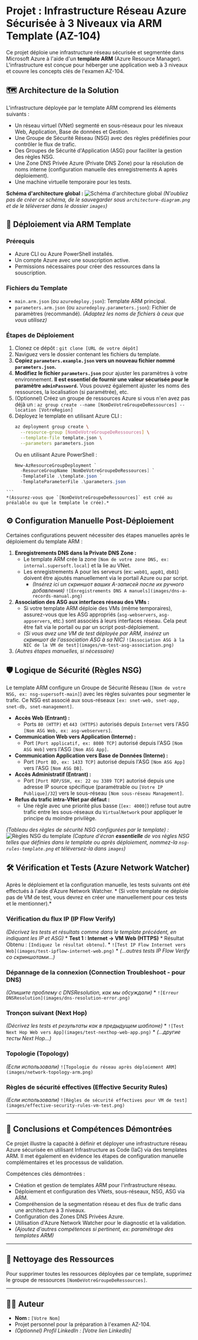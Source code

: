 # Projet : Infrastructure Réseau Azure Sécurisée à 3 Niveaux via ARM Template (AZ-104)

Ce projet déploie une infrastructure réseau sécurisée et segmentée dans Microsoft Azure à l'aide d'un **template ARM** (Azure Resource Manager). L'infrastructure est conçue pour héberger une application web à 3 niveaux et couvre les concepts clés de l'examen AZ-104.

## 🗺️ Architecture de la Solution

L'infrastructure déployée par le template ARM comprend les éléments suivants :
*   Un réseau virtuel (VNet) segmenté en sous-réseaux pour les niveaux Web, Application, Base de données et Gestion.
*   Une Groupe de Sécurité Réseau (NSG) avec des règles prédéfinies pour contrôler le flux de trafic.
*   Des Groupes de Sécurité d'Application (ASG) pour faciliter la gestion des règles NSG.
*   Une Zone DNS Privée Azure (Private DNS Zone) pour la résolution de noms interne (configuration manuelle des enregistrements A après déploiement).
*   Une machine virtuelle temporaire pour les tests.

**Schéma d'architecture global :**
![Schéma d'architecture global](images/architecture-diagram.png)
*(N'oubliez pas de créer ce schéma, de le sauvegarder sous `architecture-diagram.png` et de le téléverser dans le dossier `images`)*

## 🚀 Déploiement via ARM Template

### Prérequis
*   Azure CLI ou Azure PowerShell installés.
*   Un compte Azure avec une souscription active.
*   Permissions nécessaires pour créer des ressources dans la souscription.

### Fichiers du Template
*   `main.arm.json` (ou `azuredeploy.json`): Template ARM principal.
*   `parameters.arm.json` (ou `azuredeploy.parameters.json`): Fichier de paramètres (recommandé).
    *(Adaptez les noms de fichiers à ceux que vous utilisez)*

### Étapes de Déploiement
 1.  Clonez ce dépôt : `git clone [URL de votre dépôt]`
 2.  Naviguez vers le dossier contenant les fichiers du template.
 3.  **Copiez `parameters.example.json` vers un nouveau fichier nommé `parameters.json`.**
 4.  **Modifiez le fichier `parameters.json`** pour ajuster les paramètres à votre environnement. **Il est essentiel de fournir une valeur sécurisée pour le paramètre `adminPassword`.** Vous pouvez également ajuster les noms des ressources, la localisation (si paramétrée), etc.
 5.  (Optionnel) Créez un groupe de ressources Azure si vous n'en avez pas déjà un : `az group create --name [NomDeVotreGroupeDeRessources] --location [VotreRegion]`
 6.  Déployez le template en utilisant Azure CLI :
     ```bash
     az deployment group create \
       --resource-group [NomDeVotreGroupeDeRessources] \
       --template-file template.json \
       --parameters parameters.json 
     ```
     Ou en utilisant Azure PowerShell :
     ```powershell
     New-AzResourceGroupDeployment `
       -ResourceGroupName [NomDeVotreGroupeDeRessources] `
       -TemplateFile .\template.json `
       -TemplateParameterFile .\parameters.json 

    ```
    *(Assurez-vous que `[NomDeVotreGroupeDeRessources]` est créé au préalable ou que le template le crée).*

## ⚙️ Configuration Manuelle Post-Déploiement

Certaines configurations peuvent nécessiter des étapes manuelles après le déploiement du template ARM :

1.  **Enregistrements DNS dans la Private DNS Zone :**
    *   Le template ARM crée la zone `[Nom de votre zone DNS, ex: internal.supersoft.local]` et la lie au VNet.
    *   Les enregistrements A pour les serveurs (ex: `web01`, `app01`, `db01`) doivent être ajoutés manuellement via le portail Azure ou par script.
        *   *(Insérez ici un скриншот ваших A-записей после их ручного добавления)*
            `![Enregistrements DNS A manuels](images/dns-a-records-manual.png)`
2.  **Association des ASG aux interfaces réseau des VMs :**
    *   Si votre template ARM déploie des VMs (même temporaires), assurez-vous que les ASG appropriés (`asg-webservers`, `asg-appservers`, etc.) sont associés à leurs interfaces réseau. Cela peut être fait via le portail ou par un script post-déploiement.
    *   *(Si vous avez une VM de test déployée par ARM, insérez un скриншот de l'association ASG à sa NIC)*
        `![Association ASG à la NIC de la VM de test](images/vm-test-asg-association.png)`
3.  *(Autres étapes manuelles, si nécessaire)*

## 🛡️ Logique de Sécurité (Règles NSG)

Le template ARM configure un Groupe de Sécurité Réseau (`[Nom de votre NSG, ex: nsg-supersoft-main]`) avec les règles suivantes pour segmenter le trafic. Ce NSG est associé aux sous-réseaux `[ex: snet-web, snet-app, snet-db, snet-management]`.

*   **Accès Web (Entrant) :**
    *   Ports `80 (HTTP)` et `443 (HTTPS)` autorisés depuis `Internet` vers l'ASG `[Nom ASG Web, ex: asg-webservers]`.
*   **Communication Web vers Application (Interne) :**
    *   Port `[Port applicatif, ex: 8080 TCP]` autorisé depuis l'ASG `[Nom ASG Web]` vers l'ASG `[Nom ASG App]`.
*   **Communication Application vers Base de Données (Interne) :**
    *   Port `[Port BD, ex: 1433 TCP]` autorisé depuis l'ASG `[Nom ASG App]` vers l'ASG `[Nom ASG DB]`.
*   **Accès Administratif (Entrant) :**
    *   Port `[Port RDP/SSH, ex: 22 ou 3389 TCP]` autorisé depuis une adresse IP source spécifique (paramétrable ou `[Votre IP Publique]/32`) vers le sous-réseau `[Nom sous-réseau Management]`.
*   **Refus du trafic intra-VNet par défaut :**
    *   Une règle avec une priorité plus basse (`[ex: 4000]`) refuse tout autre trafic entre les sous-réseaux du `VirtualNetwork` pour appliquer le principe du moindre privilège.

*(Tableau des règles de sécurité NSG configurées par le template) :*
![Règles NSG du template](images/nsg-rules-template.png)
*(Capture d'écran **essentielle** de vos règles NSG telles que définies dans le template ou après déploiement, nommez-la `nsg-rules-template.png` et téléversez-la dans `images`)*

## 🛠️ Vérification et Tests (Azure Network Watcher)

Après le déploiement et la configuration manuelle, les tests suivants ont été effectués à l'aide d'Azure Network Watcher. * (Si votre template ne déploie pas de VM de test, vous devrez en créer une manuellement pour ces tests et le mentionner).*

### Vérification du flux IP (IP Flow Verify)
*(Décrivez les tests et résultats comme dans le template précédent, en indiquant les IP et ASG)*
    *   **Test 1 : Internet -> VM Web (HTTPS)**
        *   Résultat Obtenu : `[Indiquez le résultat obtenu]`.
        *   `![Test IP Flow Internet vers Web](images/test-ipflow-internet-web.png)`
    *   *(...autres tests IP Flow Verify со скриншотами...)*

### Dépannage de la connexion (Connection Troubleshoot - pour DNS)
*(Опишите проблему с DNSResolution, как мы обсуждали)*
    *   `![Erreur DNSResolution](images/dns-resolution-error.png)`

### Tronçon suivant (Next Hop)
*(Décrivez les tests et результаты как в предыдущем шаблоне)*
    *   `![Test Next Hop Web vers App](images/test-nexthop-web-app.png)`
    *   *(...другие тесты Next Hop...)*

### Topologie (Topology)
*(Если использовали)*
`![Topologie du réseau après déploiement ARM](images/network-topology-arm.png)`

### Règles de sécurité effectives (Effective Security Rules)
*(Если использовали)*
`![Règles de sécurité effectives pour VM de test](images/effective-security-rules-vm-test.png)`

---

## 🏁 Conclusions et Compétences Démontrées

Ce projet illustre la capacité à définir et déployer une infrastructure réseau Azure sécurisée en utilisant Infrastructure as Code (IaC) via des templates ARM. Il met également en évidence les étapes de configuration manuelle complémentaires et les processus de validation.

Compétences clés démontrées :
*   Création et gestion de templates ARM pour l'infrastructure réseau.
*   Déploiement et configuration des VNets, sous-réseaux, NSG, ASG via ARM.
*   Compréhension de la segmentation réseau et des flux de trafic dans une architecture à 3 niveaux.
*   Configuration des Zones DNS Privées Azure.
*   Utilisation d'Azure Network Watcher pour le diagnostic et la validation.
*   *(Ajoutez d'autres compétences si pertinent, ex: paramétrage des templates ARM)*

---

## 🧹 Nettoyage des Ressources
Pour supprimer toutes les ressources déployées par ce template, supprimez le groupe de ressources `[NomDeVotreGroupeDeRessources]`.

---

## 👨‍💻 Auteur

- **Nom :** `[Votre Nom]`
- Projet personnel pour la préparation à l'examen AZ-104.
- *(Optionnel) Profil LinkedIn : [Votre lien LinkedIn]*
